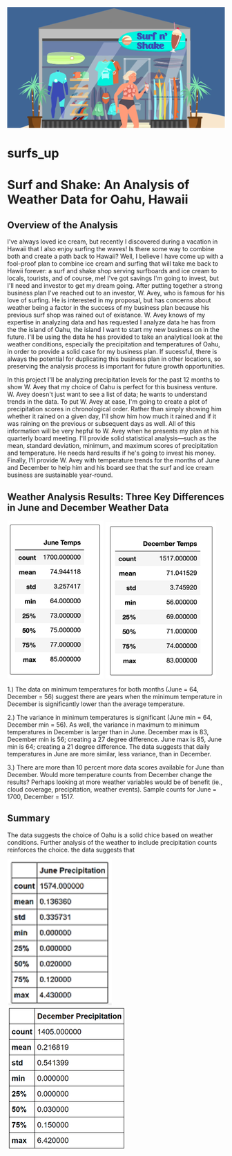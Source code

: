<img src="surf_shake.png">




# surfs_up

# Surf and Shake: An Analysis of Weather Data for Oahu, Hawaii

## Overview of the Analysis


I've always loved ice cream, but recently I discovered during a vacation in Hawaii that I also enjoy surfing the waves! Is there some way to combine both and create a path back to Hawaii? Well, I believe I have come up with a fool-proof plan to combine ice cream and surfing that will take me back to Hawii forever: a surf and shake shop serving surfboards and ice cream to locals, tourists, and of course, me! I've got savings I'm going to invest, but I'll need and investor to get my dream going. After putting together a strong business plan I've reached out to an investor, W. Avey, who is famous for his love of surfing. He is interested in my proposal, but has concerns about weather being a factor in the success of my business plan because his previous surf shop was rained out of existance. W. Avey knows of my expertise in analyzing data and has requested I analyze data he has from the the island of Oahu, the island I want to start my new business on in the future. I'll be using the data he has provided to take an analytical look at the weather conditions, especially the precipitation and temperatures of Oahu, in order to provide a solid case for my business plan. If sucessful, there is always the potential for duplicating this business plan in other locations, so preserving the analysis process is important for future growth opportunities. 

In this project I'll be analyzing precipitation levels for the past 12 months to show W. Avey that my choice of Oahu is perfect for this business venture. W. Avey doesn't just want to see a list of data; he wants to understand trends in the data. To put W. Avey at ease, I'm going to create a plot of precipitation scores in chronological order. Rather than simply showing him whether it rained on a given day, I'll show him how much it rained and if it was raining on the previous or subsequent days as well. All of this information will be very hepful to W. Avey when he presents my plan at his quarterly board meeting. I'll provide solid statistical analysis—such as the mean, standard deviation, minimum, and maximum scores of precipitation and temperature. He needs hard results if he's going to invest his money. Finally, I'll provide W. Avey with temperature trends for the months of June and December to help him and his board see that the surf and ice cream business are sustainable year-round.
  
## Weather Analysis Results: Three Key Differences in June and December Weather Data

<img src="June_Temps.png">  <img src="Dec_Temps.png">

1.) The data on minimum temperatures for both months (June = 64, December = 56) suggest there are years when the minimum temperature in December is significantly lower than the average temperature.    

2.) The variance in minimum temperatures is significant (June min = 64, December min = 56). As well, the variance in maximum to minimum temperatures in December is larger than in June. December max is 83, December min is 56; creating a 27 degree difference. June max is 85, June min is 64; creating a 21 degree difference. The data suggests that daily temperatures in June are more similar, less variance, than in December.

3.) There are more than 10 percent more data scores available for June than December. Would more temperature counts from December change the results? Perhaps looking at more weather variables would be of benefit (ie., cloud coverage, precipitation, weather events). Sample counts for June = 1700, December = 1517. 

## Summary 

The data suggests the choice of Oahu is a solid chice based on weather conditions. Further analysis of the weather to include precipitation counts reinforces the choice. the data suggests that


<img src="June_Prcp.png">  <img src="DEC_prcp.png">
